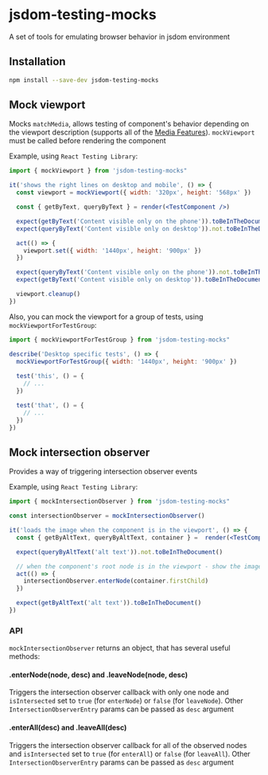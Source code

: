 # jsdom-testing-mocks
A set of tools for emulating browser behavior in jsdom environment

## Installation

```sh
npm install --save-dev jsdom-testing-mocks
```

## Mock viewport
Mocks `matchMedia`, allows testing of component's behavior depending on the viewport description (supports all of the [Media Features](http://www.w3.org/TR/css3-mediaqueries/#media1)). `mockViewport` must be called before rendering the component

Example, using `React Testing Library`:
```jsx
import { mockViewport } from 'jsdom-testing-mocks"

it('shows the right lines on desktop and mobile', () => {
  const viewport = mockViewport({ width: '320px', height: '568px' })

  const { getByText, queryByText } = render(<TestComponent />)

  expect(getByText('Content visible only on the phone')).toBeInTheDocument()
  expect(queryByText('Content visible only on desktop')).not.toBeInTheDocument()

  act(() => {
    viewport.set({ width: '1440px', height: '900px' })
  })

  expect(queryByText('Content visible only on the phone')).not.toBeInTheDocument()
  expect(getByText('Content visible only on desktop')).toBeInTheDocument()

  viewport.cleanup()
})
```

Also, you can mock the viewport for a group of tests, using `mockViewportForTestGroup`:
```jsx
import { mockViewportForTestGroup } from 'jsdom-testing-mocks"

describe('Desktop specific tests', () => {
  mockViewportForTestGroup({ width: '1440px', height: '900px' })
  
  test('this', () = {
    // ...
  })

  test('that', () = {
    // ...
  })
})
```

## Mock intersection observer
Provides a way of triggering intersection observer events

Example, using `React Testing Library`:

```jsx
import { mockIntersectionObserver } from 'jsdom-testing-mocks"

const intersectionObserver = mockIntersectionObserver()

it('loads the image when the component is in the viewport', () => {
  const { getByAltText, queryByAltText, container } =  render(<TestComponent />)

  expect(queryByAltText('alt text')).not.toBeInTheDocument()

  // when the component's root node is in the viewport - show the image
  act(() => {
    intersectionObserver.enterNode(container.firstChild)
  })

  expect(getByAltText('alt text')).toBeInTheDocument()
})
```

### API

`mockIntersectionObserver` returns an object, that has several useful methods:

#### .enterNode(node, desc) and .leaveNode(node, desc)
Triggers the intersection observer callback with only one node
and `isIntersected` set to `true` (for `enterNode`) or `false` (for `leaveNode`).
Other `IntersectionObserverEntry` params can be passed as `desc` argument

#### .enterAll(desc) and .leaveAll(desc)
Triggers the intersection observer callback for all of the observed nodes
and `isIntersected` set to `true` (for `enterAll`) or `false` (for `leaveAll`).
Other `IntersectionObserverEntry` params can be passed as `desc` argument
